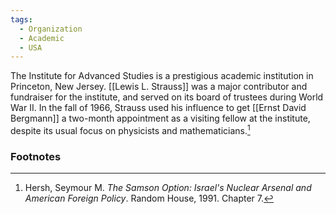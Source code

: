 ```yaml
---
tags:
  - Organization
  - Academic
  - USA
---
```

The Institute for Advanced Studies is a prestigious academic institution in Princeton, New Jersey. [[Lewis L. Strauss]] was a major contributor and fundraiser for the institute, and served on its board of trustees during World War II. In the fall of 1966, Strauss used his influence to get [[Ernst David Bergmann]] a two-month appointment as a visiting fellow at the institute, despite its usual focus on physicists and mathematicians.[^1]

### Footnotes

[^1]: Hersh, Seymour M. *The Samson Option: Israel's Nuclear Arsenal and American Foreign Policy*. Random House, 1991. Chapter 7.